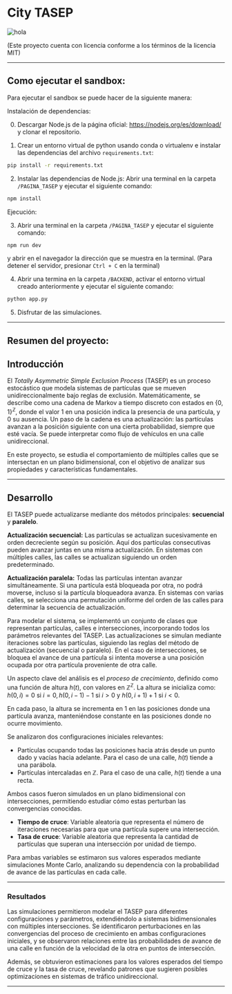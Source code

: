 # City TASEP

![hola](https://github.com/user-attachments/assets/d0e9516e-ee08-4724-9d66-de633889624a)

(Este proyecto cuenta con licencia conforme a los términos de la licencia MIT)
___
## Como ejecutar el sandbox:

Para ejecutar el sandbox se puede hacer de la siguiente manera:

Instalación de dependencias:

0. Descargar Node.js de la página oficial: https://nodejs.org/es/download/ y clonar el repositorio.

1. Crear un entorno virtual de python usando conda o virtualenv e instalar las dependencias del archivo `requirements.txt`:

```bash
pip install -r requirements.txt
```

2. Instalar las dependencias de Node.js: Abrir una terminal en la carpeta `/PAGINA_TASEP` y ejecutar el siguiente comando:

```bash
npm install
```

Ejecución:

3. Abrir una terminal en la carpeta `/PAGINA_TASEP` y ejecutar el siguiente comando:

```bash
npm run dev
```

y abrir en el navegador la dirección que se muestra en la terminal. (Para detener el servidor, presionar `Ctrl + C` en la terminal)

4. Abrir una termina en la carpeta `/BACKEND`, activar el entorno virtual creado anteriormente y ejecutar el siguiente comando:

```bash
python app.py
```

5. Disfrutar de las simulaciones.
____

## Resumen del proyecto:

## Introducción

El *Totally Asymmetric Simple Exclusion Process* (TASEP) es un proceso estocástico que modela sistemas de partículas que se mueven unidireccionalmente bajo reglas de exclusión. Matemáticamente, se describe como una cadena de Markov a tiempo discreto con estados en $\{0,1\}^\mathbb{Z}$, donde el valor $1$ en una posición indica la presencia de una partícula, y $0$ su ausencia. Un paso de la cadena es una actualización: las partículas avanzan a la posición siguiente con una cierta probabilidad, siempre que esté vacía. Se puede interpretar como flujo de vehículos en una calle unidireccional.

En este proyecto, se estudia el comportamiento de múltiples calles que se intersectan en un plano bidimensional, con el objetivo de analizar sus propiedades y características fundamentales.

---

## Desarrollo

El TASEP puede actualizarse mediante dos métodos principales: **secuencial** y **paralelo**.

**Actualización secuencial:**
Las partículas se actualizan sucesivamente en orden decreciente según su posición. Aquí dos partículas consecutivas pueden avanzar juntas en una misma actualización. En sistemas con múltiples calles, las calles se actualizan siguiendo un orden predeterminado.

**Actualización paralela:** Todas las partículas intentan avanzar simultáneamente. Si una partícula está bloqueada por otra, no podrá moverse, incluso si la partícula bloqueadora avanza. En sistemas con varias calles, se selecciona una permutación uniforme del orden de las calles para determinar la secuencia de actualización.

Para modelar el sistema, se implementó un conjunto de clases que representan partículas, calles e intersecciones, incorporando todos los parámetros relevantes del TASEP. Las actualizaciones se simulan mediante iteraciones sobre las partículas, siguiendo las reglas del método de actualización (secuencial o paralelo). En el caso de intersecciones, se bloquea el avance de una partícula si intenta moverse a una posición ocupada por otra partícula proveniente de otra calle.

Un aspecto clave del análisis es el *proceso de crecimiento*, definido como una función de altura $h(t)$, con valores en $\mathbb{Z}^\mathbb{Z}$. La altura se inicializa como:
$h(0, i)=0$ si $i=0, h(0, i-1)-1$ si $i>0$ y $h(0, i+1)+1$ si $i<0$.

En cada paso, la altura se incrementa en $1$ en las posiciones donde una partícula avanza, manteniéndose constante en las posiciones donde no ocurre movimiento.

Se analizaron dos configuraciones iniciales relevantes:

- Partículas ocupando todas las posiciones hacia atrás desde un punto dado y vacías hacia adelante. Para el caso de una calle, $h(t)$ tiende a una parábola.
- Partículas intercaladas en $\mathbb{Z}$. Para el caso de una calle, $h(t)$ tiende a una recta.

Ambos casos fueron simulados en un plano bidimensional con intersecciones, permitiendo estudiar cómo estas perturban las convergencias conocidas.

- **Tiempo de cruce**: Variable aleatoria que representa el número de iteraciones necesarias para que una partícula supere una intersección.
- **Tasa de cruce**: Variable aleatoria que representa la cantidad de partículas que superan una intersección por unidad de tiempo.

Para ambas variables se estimaron sus valores esperados mediante simulaciones Monte Carlo, analizando su dependencia con la probabilidad de avance de las partículas en cada calle.

---

### Resultados

Las simulaciones permitieron modelar el TASEP para diferentes configuraciones y parámetros, extendiéndolo a sistemas bidimensionales con múltiples intersecciones. Se identificaron perturbaciones en las convergencias del proceso de crecimiento en ambas configuraciones iniciales, y se observaron relaciones entre las probabilidades de avance de una calle en función de la velocidad de la otra en puntos de intersección.

Además, se obtuvieron estimaciones para los valores esperados del tiempo de cruce y la tasa de cruce, revelando patrones que sugieren posibles optimizaciones en sistemas de tráfico unidireccional.

___


